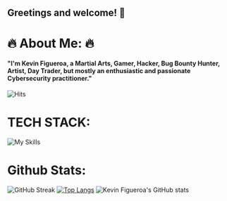 ## Greetings and welcome! 👋

# 🔥 About Me: 🔥
#### "I'm Kevin Figueroa, a Martial Arts, Gamer, Hacker, Bug Bounty Hunter, Artist, Day Trader, but mostly an enthusiastic and passionate Cybersecurity practitioner."
![Hits](https://hits.seeyoufarm.com/api/count/incr/badge.svg?url=https%3A%2F%2Fgithub.com%2F1KevinFigueroa%2Fhit-counter)

# TECH STACK:
![My Skills](https://skillicons.dev/icons?i=regex,bash,vim,vscode,visualstudio,md,html,css,javascript,python,c,java,figma,git,github,docker,postgres,mongodb,aws,gcp,ai,aiscript&theme=dark)

# Github Stats:
![GitHub Streak](https://streak-stats.demolab.com/?user=1KevinFigueroa&show_icons=true&theme=radical)
[![Top Langs](https://github-readme-stats.vercel.app/api/top-langs/?username=1KevinFigueroa&layout=compact&show_icons=true&theme=merko)](https://github.com/1KevinFigueroa/github-readme-stats)
![Kevin Figueroa's GitHub stats](https://github-readme-stats.vercel.app/api?username=1KevinFigueroa&show_icons=true&theme=merko)



<!--
**1KevinFigueroa/1KevinFigueroa** is a ✨ _special_ ✨ repository because its `README.md` (this file) appears on your GitHub profile.

Here are some ideas to get you started:

- 🔭 I’m currently working on ...
- 🌱 I’m currently learning ...
- 👯 I’m looking to collaborate on ...
- 🤔 I’m looking for help with ...
- 💬 Ask me about ...
- 📫 How to reach me: ...
- 😄 Pronouns: ...
- ⚡ Fun fact: ...
-->
